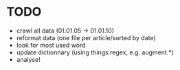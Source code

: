 # TODO

* crawl all data (01.01.05 → 01.01.10)
* reformat data (one file per article/sorted by date)
* look for most used word
* update dictionnary (using things regex, e.g. augment.*)
* analyse!

